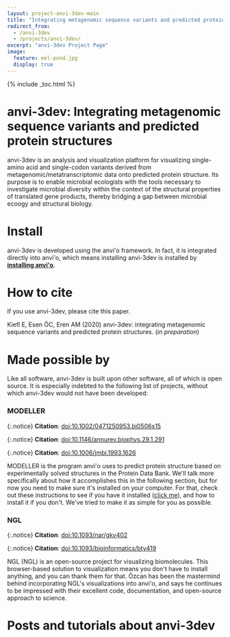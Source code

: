 ```yaml
---
layout: project-anvi-3dev-main
title: "Integrating metagenomic sequence variants and predicted protein structures"
redirect_from:
  - /anvi-3dev
  - /projects/anvi-3dev/
excerpt: "anvi-3dev Project Page"
image:
  feature: eel-pond.jpg
  display: true
---
```


{% include _toc.html %}

# anvi-3dev: Integrating metagenomic sequence variants and predicted protein structures

anvi-3dev is an analysis and visualization platform for visualizing single-amino acid and
single-codon variants derived from metagenomic/metatranscriptomic data onto predicted protein
structure. Its purpose is to enable microbial ecologists with the tools necessary to investigate
microbial diversity within the context of the structural properties of translated gene products,
thereby bridging a gap between microbial ecoogy and structural biology.

# Install

anvi-3dev is developed using the anvi'o framework. In fact, it is integrated directly into anvi'o,
which means installing anvi-3dev is installed by **[installing anvi'o](/install-anvio/)**.

# How to cite

If you use anvi-3dev, please cite this paper.

Kiefl E, Esen ÖC, Eren AM (2020) anvi-3dev: integrating metagenomic sequence variants and predicted protein structures. (*in preparation*)

# Made possible by

Like all software, anvi-3dev is built upon other software, all of which is open source. It is
especially indebted to the following list of projects, without which anvi-3dev would not have been
developed:

### MODELLER

{:.notice}
**Citation**: [doi:10.1002/0471250953.bi0506s15](https://doi.org/10.1002/0471250953.bi0506s15)

{:.notice}
**Citation**: [doi:10.1146/annurev.biophys.29.1.291](https://doi.org/10.1146/annurev.biophys.29.1.291)

{:.notice}
**Citation**: [doi:10.1006/jmbi.1993.1626](https://doi.org/10.1006/jmbi.1993.1626)

MODELLER is the program anvi'o uses to predict protein structure based on experimentally solved structures in the Protein Data Bank. We'll talk more specifically about how it accomplishes this in the following section, but for now you need to make sure it's installed on your computer. For that, check out these instructions to see if you have it installed ([click me](http://merenlab.org/2016/06/18/installing-third-party-software/#modeller)), and how to install it if you don't. We've tried to make it as simple for you as possible.

### NGL

{:.notice}
**Citation**: [doi:10.1093/nar/gkv402](https://doi.org/10.1093/nar/gkv402)

{:.notice}
**Citation**: [doi:10.1093/bioinformatics/bty419](https://doi.org/10.1093/bioinformatics/bty419)

NGL (NGL) is an open-source project for visualizing biomolecules. This browser-based solution to visualization means you don't have to install anything, and you can thank them for that. Özcan has been the mastermind behind incorporating NGL's visualizations into anvi'o, and says he continues to be impressed with their excellent code, documentation, and open-source approach to science.


# Posts and tutorials about anvi-3dev
